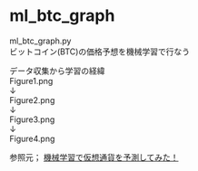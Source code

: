 # ml_btc_graph

ml_btc_graph.py  
ビットコイン(BTC)の価格予想を機械学習で行なう

データ収集から学習の経緯  
Figure1.png  
↓  
Figure2.png  
↓  
Figure3.png  
↓  
Figure4.png  


参照元；
[機械学習で仮想通貨を予測してみた！](https://premium.aidemy.net/magazine/entry/2018/08/23/195247)

